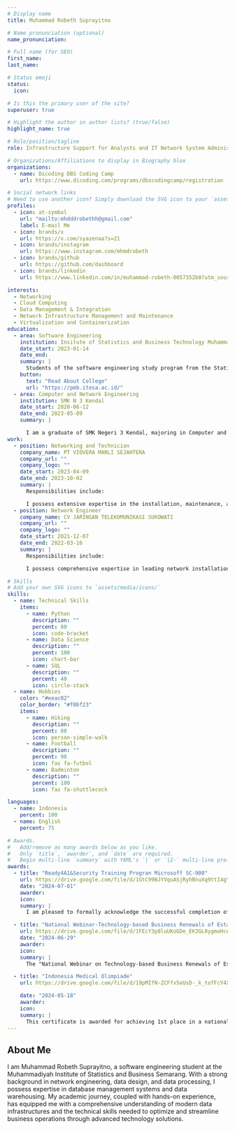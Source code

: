 ```yaml
---
# Display name
title: Muhammad Robeth Suprayitno

# Name pronunciation (optional)
name_pronunciation:

# Full name (for SEO)
first_name:
last_name:

# Status emoji
status:
  icon:

# Is this the primary user of the site?
superuser: true

# Highlight the author in author lists? (true/false)
highlight_name: true

# Role/position/tagline
role: Infrastructure Support for Analysts and IT Network System Administration

# Organizations/Affiliations to display in Biography blox
organizations:
  - name: Dicoding DBS Coding Camp
    url: https://www.dicoding.com/programs/dbscodingcamp/registration

# Social network links
# Need to use another icon? Simply download the SVG icon to your `assets/media/icons/` folder.
profiles:
  - icon: at-symbol
    url: "mailto:mhdddrobethh@gmail.com"
    label: E-mail Me
  - icon: brands/x
    url: https://x.com/syazenaa?s=21
  - icon: brands/instagram
    url: https://www.instagram.com/mhmdrobeth
  - icon: brands/github
    url: https://github.com/dashboard
  - icon: brands/linkedin
    url: https://www.linkedin.com/in/muhammad-robeth-0057352b0?utm_source=share&utm_campaign=share_via&utm_content=profile&utm_medium=ios_app

interests:
  - Networking
  - Cloud Computing
  - Data Management & Integration
  - Network Infrastructure Management and Maintenance
  - Virtualization and Containerization
education:
  - area: Software Engineering
    institution: Insitute of Statistics and Business Technology Muhammadiyah Semarang
    date_start: 2023-01-14
    date_end:
    summary: |
      Students of the software engineering study program from the Statistics and Business Technology Institute of Muhammadiyah Semarang, are active in the organization and have an interest in learning new things. Also interested in game development and technopreneur.
    button:
      text: "Read About College"
      url: "https://pmb.itesa.ac.id/"
  - area: Computer and Network Engineering
    institution: SMK N 3 Kendal
    date_start: 2020-06-12
    date_end: 2023-05-09
    summary: |

      I am a graduate of SMK Negeri 3 Kendal, majoring in Computer and Network Engineering. I have a solid understanding of various hardware components such as motherboards, processors, RAM, and other devices that support the performance of a computer. Additionally, I have experience in assembling, repairing, and maintaining computer hardware, as well as skills in managing computer networks, including installation, configuration, and troubleshooting. My passion lies in the field of information technology, particularly in hardware repair and assembly, as well as network system management. I am eager to continue developing my skills in this area, as I believe that information technology plays a crucial role in the advancement of the modern world.
work:
  - position: Networking and Technician
    company_name: PT VIOVERA MARLI SEJAHTERA
    company_url: ""
    company_logo: ""
    date_start: 2023-04-09
    date_end: 2023-10-02
    summary: |
      Responsibilities include:

      I possess extensive expertise in the installation, maintenance, and repair of Access Control, CCTV, and Gate Parking systems, consistently achieving an 80% success rate in optimizing system performance, ensuring seamless integration, and maintaining compliance with industry security standards. Furthermore, I excel in developing and executing data-driven marketing strategies, leveraging market analysis and consumer insights to enhance brand visibility, drive customer engagement, and foster sustainable business growth. My strong planning and mapping capabilities enable me to design and implement structured, results-oriented project frameworks, ensuring operational efficiency, risk mitigation, and alignment with strategic objectives.
  - position: Network Engineer
    company_name: CV JARINGAN TELEKOMUNIKASI SUKOWATI
    company_url: ""
    company_logo: ""
    date_start: 2021-12-07
    date_end: 2022-03-16
    summary: |
      Responsibilities include:

      I possess comprehensive expertise in leading network installation projects through both online and offline channels, ensuring seamless execution, optimal system integration, and adherence to industry best practices. My proficiency in managing ongoing projects allows me to oversee operations effectively, optimize resource allocation, mitigate risks, and ensure timely completion while maintaining quality and budget compliance. Additionally, I specialize in developing advanced network security features, implementing robust security protocols, enhancing threat detection mechanisms, and fortifying infrastructure resilience to safeguard against emerging cyber threats and ensure long-term system integrity.

# Skills
# Add your own SVG icons to `assets/media/icons/`
skills:
  - name: Technical Skills
    items:
      - name: Python
        description: ""
        percent: 80
        icon: code-bracket
      - name: Data Science
        description: ""
        percent: 100
        icon: chart-bar
      - name: SQL
        description: ""
        percent: 40
        icon: circle-stack
  - name: Hobbies
    color: "#eeac02"
    color_border: "#f0bf23"
    items:
      - name: Hiking
        description: ""
        percent: 80
        icon: person-simple-walk
      - name: Football
        description: ""
        percent: 90
        icon: fas fa-futbol
      - name: Badminton
        description: ""
        percent: 100
        icon: fas fa-shuttlecock

languages:
  - name: Indonesia
    percent: 100
  - name: English
    percent: 75

# Awards.
#   Add/remove as many awards below as you like.
#   Only `title`, `awarder`, and `date` are required.
#   Begin multi-line `summary` with YAML's `|` or `|2-` multi-line prefix and indent 2 spaces below.
awards:
  - title: "Ready4A1&Security Training Progran Microsoff SC-900"
    url: https://drive.google.com/file/d/1GtC99NJYVquASjRyhBnuXq9ttI4gYUJc/view?usp=drive_link
    date: "2024-07-01"
    awarder:
    icon:
    summary: |
      I am pleased to formally acknowledge the successful completion of the Cybersecurity in Ready4AI & Security Program, which has provided me with a comprehensive understanding of advanced cybersecurity principles and the strategic implementation of cutting-edge technologies to safeguard data integrity and ensure robust protection of information systems.

  - title: "National Webinar-Technology-based Business Renewals of Established Firms"
    url: https://drive.google.com/file/d/1FEcY3p8luUKoGDe_EK3GL0ygmoHcAxZP/view?usp=drive_link
    date: "2024-06-29"
    awarder:
    icon:
    summary: |
      The "National Webinar on Technology-based Business Renewals of Established Firms" focused on how established businesses can leverage cutting-edge technologies to innovate and stay competitive in a rapidly changing market. Experts and industry leaders discussed strategies for integrating digital transformation, adopting automation, and utilizing data analytics to enhance business processes. The webinar highlighted real-world case studies of firms that successfully embraced technological advancements to drive growth and renewal. The impact of the webinar was significant, providing businesses with actionable insights and strategies for adopting technology to modernize operations, improve customer experiences, and achieve sustainable growth in an increasingly digital economy.

  - title: "Indonesia Medical Olimpiade"
    url: https://drive.google.com/file/d/19pMIfN-ZCFfx5eUsD-_k_tofFcY4XNJA/view?usp=drive_link

    date: "2024-05-18"
    awarder:
    icon:
    summary: |
      This certificate is awarded for achieving 1st place in a national-level accounting competition for higher education institutions. It recognizes the recipient's exceptional knowledge, skills, and dedication in the field of accounting, demonstrating excellence and setting a standard of achievement in academic and professional competencies at the national level. 
---
```


## About Me

I am Muhammad Robeth Suprayitno, a software engineering student at the Muhammadiyah Institute of Statistics and Business Semarang. With a strong background in network engineering, data design, and data processing, I possess expertise in database management systems and data warehousing. My academic journey, coupled with hands-on experience, has equipped me with a comprehensive understanding of modern data infrastructures and the technical skills needed to optimize and streamline business operations through advanced technology solutions.
